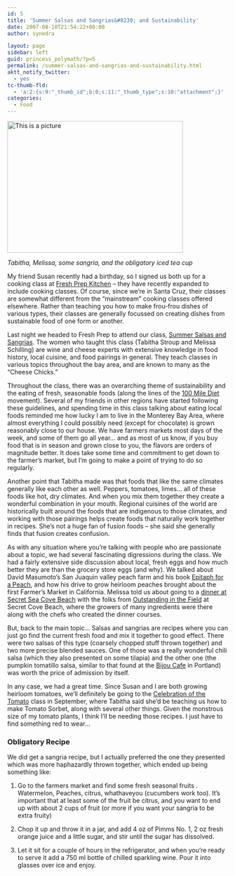 ```yaml
---
id: 5
title: 'Summer Salsas and Sangrias&#8230; and Sustainability'
date: 2007-08-10T21:54:22+00:00
author: synedra

layout: page
sidebar: left
guid: princess_polymath/?p=5
permalink: /summer-salsas-and-sangrias-and-sustainability.html
aktt_notify_twitter:
  - yes
tc-thumb-fld:
  - 'a:2:{s:9:"_thumb_id";b:0;s:11:"_thumb_type";s:10:"attachment";}'
categories:
  - Food
---
```

<img alt="This is a picture" alt="salsas_and_sangrias.jpg" src="http://www.perlgoddess.com/perlgoddess/salsas_and_sangrias.jpg" width="400" height="300" />
  
_Tabitha, Melissa, some sangria, and the obligatory iced tea cup_
  
My friend Susan recently had a birthday, so I signed us both up for a cooking class at [Fresh Prep Kitchen](http://www.freshprepkitchen.com) &#8211; they have recently expanded to include cooking classes. Of course, since we&#8217;re in Santa Cruz, their classes are somewhat different from the &#8220;mainstream&#8221; cooking classes offered elsewhere. Rather than teaching you how to make frou-frou dishes of various types, their classes are generally focussed on creating dishes from sustainable food of one form or another.
  
Last night we headed to Fresh Prep to attend our class, [Summer Salsas and Sangrias](http://www.culinarycenterofsantacruz.com/class_detail.php/nid/1621). The women who taught this class (Tabitha Stroup and Melissa Schilling) are wine and cheese experts with extensive knowledge in food history, local cuisine, and food pairings in general. They teach classes in various topics throughout the bay area, and are known to many as the &#8220;Cheese Chicks.&#8221;

<!--more-->


  
Throughout the class, there was an overarching theme of sustainability and the eating of fresh, seasonable foods (along the lines of the [100 Mile Diet](http://www.100milediet.org) movement). Several of my friends in other regions have started following these guidelines, and spending time in this class talking about eating local foods reminded me how lucky I am to live in the Monterey Bay Area, where almost everything I could possibly need (except for chocolate) is grown reasonably close to our house. We have farmers markets most days of the week, and some of them go all year&#8230; and as most of us know, if you buy food that is in season and grown close to you, the flavors are orders of magnitude better. It does take some time and commitment to get down to the farmer&#8217;s market, but I&#8217;m going to make a point of trying to do so regularly.
  
Another point that Tabitha made was that foods that like the same climates generally like each other as well. Peppers, tomatoes, limes&#8230; all of these foods like hot, dry climates. And when you mix them together they create a wonderful combination in your mouth. Regional cuisines of the world are historically built around the foods that are indigenous to those climates, and working with those pairings helps create foods that naturally work together in recipes. She&#8217;s not a huge fan of fusion foods &#8211; she said she generally finds that fusion creates confusion.
  
As with any situation where you&#8217;re talking with people who are passionate about a topic, we had several fascinating digressions during the class. We had a fairly extensive side discussion about local, fresh eggs and how much better they are than the grocery store eggs (and why). We talked about David Masumoto&#8217;s San Juaquin valley peach farm and his book [Epitaph for a Peach](http://www.amazon.com/Epitaph-Peach-Four-Seasons-Family/dp/0062510258/ref=sr_1_1/105-1020857-9482026?ie=UTF8&s=books&qid=1186844656&sr=8-1), and how his drive to grow heirloom peaches brought about the first Farmer&#8217;s Market in California. Melissa told us about going to a [dinner at Secret Sea Cove Beach](http://www.outstandinginthefield.com/res_payments/0805HalfMoon.htm) with the folks from [Outstanding in the Field](http://www.outstandinginthefield.com/home.html) at Secret Cove Beach, where the growers of many ingredients were there along with the chefs who created the dinner courses.
  
But, back to the main topic&#8230; Salsas and sangrias are recipes where you can just go find the current fresh food and mix it together to good effect. There were two salsas of this type (coarsely chopped stuff thrown together) and two more precise blended sauces. One of those was a really wonderful chili salsa (which they also presented on some tilapia) and the other one (the pumpkin tomatillo salsa, similar to that found at the [Bijou Cafe](http://www.roadfood.com/Reviews/Overview.aspx?RefID=1757) in Portland) was worth the price of admission by itself.
  
In any case, we had a great time. Since Susan and I are both growing heirloom tomatoes, we&#8217;ll definitely be going to the [Celebration of the Tomato](http://www.culinarycenterofsantacruz.com/class_detail.php/nid/1625) class in September, where Tabitha said she&#8217;d be teaching us how to make Tomato Sorbet, along with several other things. Given the monstrous size of my tomato plants, I think I&#8217;ll be needing those recipes. I just have to find something red to wear&#8230;

### Obligatory Recipe

We did get a sangria recipe, but I actually preferred the one they presented which was more haphazardly thrown together, which ended up being something like:
  
1) Go to the farmers market and find some fresh seasonal fruits . Watermelon, Peaches, citrus, whathaveyou (cucumbers work too). It&#8217;s important that at least some of the fruit be citrus, and you want to end up with about 2 cups of fruit (or more if you want your sangria to be extra fruity)
  
2) Chop it up and throw it in a jar, and add 4 oz of Pimms No. 1, 2 oz fresh orange juice and a little sugar, and stir until the sugar has dissolved.
  
3) Let it sit for a couple of hours in the refrigerator, and when you&#8217;re ready to serve it add a 750 ml bottle of chilled sparkling wine. Pour it into glasses over ice and enjoy.